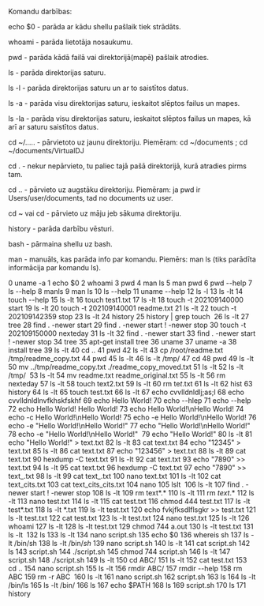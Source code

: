 Komandu darbības:

echo $0 - parāda ar kādu shellu pašlaik tiek strādāts.

whoami - parāda lietotāja nosaukumu.

pwd - parāda kādā failā vai direktorijā(mapē) pašlaik atrodies.

ls - parāda direktorijas saturu.

ls -l - parāda direktorijas saturu un ar to saistītos datus.

ls -a - parāda visu direktorijas saturu, ieskaitot slēptos failus un mapes.

ls -la - parāda visu direktorijas saturu, ieskaitot slēptos failus un mapes, kā arī ar saturu saistītos datus.

cd ~/..... - pārvietoto uz jaunu direktoriju. Piemēram: cd ~/documents ; cd ~/documents/VirtualDJ

cd . - nekur nepārvieto, tu paliec tajā pašā direktorijā, kurā atradies pirms tam.

cd .. - pārvieto uz augstāku direktoriju. Piemēram: ja pwd ir Users/user/documents, tad no documents uz user.

cd ~ vai cd - pārvieto uz māju jeb sākuma direktoriju.

history - parāda darbību vēsturi.

bash - pārmaina shellu uz bash.

man - manuāls, kas parāda info par komandu. Piemērs: man ls (tiks parādīta informācija par komandu ls).


0 uname -a
   1 echo $0
   2 whoami
   3 pwd
   4 man ls
   5 man pwd
   6 pwd --help
   7 ls --help
   8 manls
   9 man ls
  10 ls --help
  11 uname --help
  12 ls -l
  13 ls -lt
  14 touch --help
  15 ls -lt
  16 touch test1.txt
  17 ls -lt
  18 touch -t 202109140000 start
  19 ls -lt
  20 touch -t 202109140001 readme.txt
  21 ls -lt
  22 touch -t 202109142359 stop
  23 ls -lt
  24 history
  25 history | grep touch 
  26 ls -lt
  27 tree
  28 find . -newer start
  29 find . -newer start \! -newer stop
  30 touch -t 202109150000 nexteday
  31 ls -lt
  32 find . -newer start
  33 find . -newer start \! -newer stop
  34 tree
  35 apt-get install tree
  36 uname
  37 uname -a
  38 install tree
  39 ls -lt
  40 cd ..
  41 pwd
  42 ls -lt
  43 cp /root/readme.txt /tmp/readme_copy.txt
  44 pwd
  45 ls -lt
  46 ls -lt /tmp/
  47 cd
  48 pwd
  49 ls -lt
  50 mv ../tmp/readme_copy.txt ./readme_copy_moved.txt
  51 ls -lt
  52 ls -lt /tmp/ 
  53 ls -lt
  54 mv readme.txt readme_original.txt
  55 ls -lt
  56 rm nexteday
  57 ls -lt
  58 touch text2.txt
  59 ls -lt
  60 rm te*t*.txt
  61 ls -lt
  62 hist
  63 history
  64 ls -lt
  65 touch test.txt
  66 ls -lt
  67 echo cvvlldnldlj;as;l
  68 echo cvvlldnldlnvfkhskfskhf
  69 echo Hello World!
  70 echo --hlep
  71 echo --help
  72 echo Hello World! Hello World!
  73 echo Hello World!\nHello World!
  74 echo -c Hello World!\nHello World!
  75 echo -e Hello World!\nHello World!
  76 echo -e "Hello World!\nHello World!"
  77 echo "Hello World!\nHello World!"
  78 echo -e "Hello World!\nHello World!" 
  79 echo "Hello World!"
  80 ls -lt
  81 echo "Hello World!" > text.txt
  82 ls -lt
  83 cat text.txt
  84 echo "12345" > text.txt
  85 ls -lt
  86 cat text.txt
  87 echo "123456" > text.txt
  88 ls -lt
  89 cat text.txt
  90 hexdump -C text.txt
  91 ls -lt
  92 cat text.txt
  93 echo "7890" >> text.txt
  94 ls -lt
  95 cat text.txt
  96 hexdump -C text.txt
  97 echo "7890" >> text_.txt
  98 ls -lt
  99 cat text_.txt
 100 nano text.txt
 101 ls -lt
 102 cat text_cits.txt
 103 cat text_cits_cits.txt
 104 nano
 105 lslt 
 106 ls -lt
 107 find . -newer start \! -newer stop
 108 ls -lt
 109 rm text*.*
 110 ls -lt
 111 rm *text*.*
 112 ls -lt
 113 nano test.txt
 114 ls -lt
 115 cat test.txt
 116 chmod 444 test.txt
 117 ls -lt test*.txt
 118 ls -lt *.txt
 119 ls -lt test.txt
 120 echo fvkjfksdlflsgkr >> test.txt
 121 ls -lt test.txt
 122 cat test.txt
 123 ls -lt test.txt
 124 nano test.txt
 125 ls -lt
 126 whoami
 127 ls -lt
 128 ls -lt test.txt
 129 chmod 744 a.out
 130 ls -lt test.txt
 131 ls -lt 
 132 ls
 133 ls -lt
 134 nano script.sh
 135 echo $0
 136 whereis sh
 137 ls -lt /bin/sh
 138 ls -lt /bin/*sh*
 139 nano script.sh
 140 ls -lt
 141 cat script.sh
 142 ls
 143 script.sh
 144 ./script.sh
 145 chmod 744 script.sh
 146 ls -lt
 147 script.sh
 148 ./script.sh
 149 ls -lt
 150 cd ABC/
 151 ls -lt
 152 cat test.txt
 153 cd ..
 154 nano script.sh
 155 ls -lt
 156 rmdir ABC/
 157 rmdir --help
 158 rm ABC
 159 rm -r ABC 
 160 ls -lt
 161 nano script.sh
 162 script.sh
 163 ls
 164 ls -lt /bin/ls
 165 ls -lt /bin/
 166 ls
 167 echo $PATH
 168 ls
 169 script.sh
 170 ls
 171 history 
